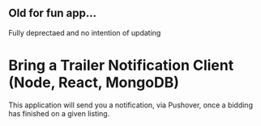 ## Old for fun app...
Fully deprectaed and no intention of updating

# Bring a Trailer Notification Client (Node, React, MongoDB)

This application will send you a notification, via Pushover, once a bidding has
finished on a given listing.
